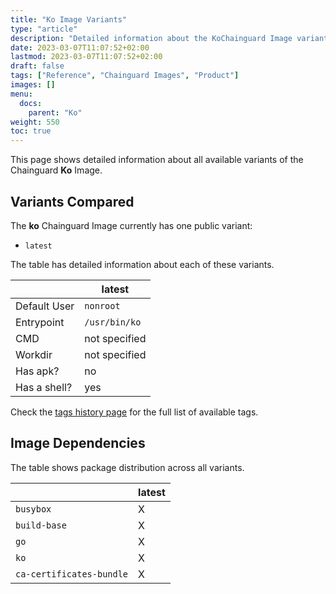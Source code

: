 ```yaml
---
title: "Ko Image Variants"
type: "article"
description: "Detailed information about the KoChainguard Image variants"
date: 2023-03-07T11:07:52+02:00
lastmod: 2023-03-07T11:07:52+02:00
draft: false
tags: ["Reference", "Chainguard Images", "Product"]
images: []
menu:
  docs:
    parent: "Ko"
weight: 550
toc: true
---
```


This page shows detailed information about all available variants of the Chainguard **Ko** Image.

## Variants Compared
The **ko** Chainguard Image currently has one public variant: 

- `latest`

The table has detailed information about each of these variants.

|              | latest        |
|--------------|---------------|
| Default User | `nonroot`     |
| Entrypoint   | `/usr/bin/ko` |
| CMD          | not specified |
| Workdir      | not specified |
| Has apk?     | no            |
| Has a shell? | yes           |

Check the [tags history page](/chainguard/chainguard-images/reference/ko/tags_history/) for the full list of available tags.
## Image Dependencies
The table shows package distribution across all variants.

|                          | latest |
|--------------------------|--------|
| `busybox`                | X      |
| `build-base`             | X      |
| `go`                     | X      |
| `ko`                     | X      |
| `ca-certificates-bundle` | X      |
